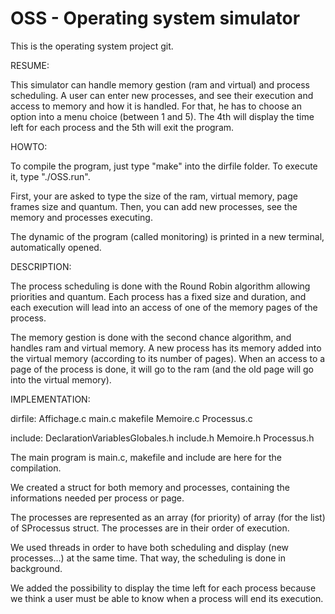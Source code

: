 OSS - Operating system simulator
==

This is the operating system project git.


RESUME:

This simulator can handle memory gestion (ram and virtual) and process scheduling.
A user can enter new processes, and see their execution and access to memory and how it is handled.
For that, he has to choose an option into a menu choice (between 1 and 5).
The 4th will display the time left for each process and the 5th will exit the program.

HOWTO:

To compile the program, just type "make" into the dirfile folder.
To execute it, type "./OSS.run".

First, your are asked to type the size of the ram, virtual memory, page frames size and quantum.
Then, you can add new processes, see the memory and processes executing.

The dynamic of the program (called monitoring) is printed in a new terminal, automatically opened.


DESCRIPTION:

The process scheduling is done with the Round Robin algorithm allowing priorities and quantum.
Each process has a fixed size and duration, and each execution will lead into an access of one of the memory pages of the process.

The memory gestion is done with the second chance algorithm, and handles ram and virtual memory.
A new process has its memory added into the virtual memory (according to its number of pages).
When an access to a page of the process is done, it will go to the ram (and the old page will go into the virtual memory).


IMPLEMENTATION:

dirfile:
	Affichage.c
	main.c
	makefile
	Memoire.c
	Processus.c

include:
	DeclarationVariablesGlobales.h
	include.h
	Memoire.h
	Processus.h

The main program is main.c, makefile and include are here for the compilation.

We created a struct for both memory and processes, containing the informations needed per process or page.


The processes are represented as an array (for priority) of array (for the list) of SProcessus struct.
The processes are in their order of execution.

We used threads in order to have both scheduling and display (new processes...) at the same time.
That way, the scheduling is done in background.

We added the possibility to display the time left for each process because we think a user must be able to know when a process will end its execution.
